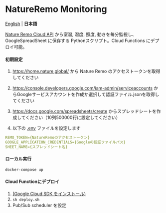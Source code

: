 # NatureRemo Monitoring

[English](./README.md) | **日本語**

[Nature Remo Cloud API](https://developer.nature.global/) から室温, 湿度, 照度, 動きを毎分監視し、GoogleSpreadSheet に保存する Pythonスクリプト。Cloud Functions にデプロイ可能。



#### 初期設定

1. https://home.nature.global/ から Nature Remo のアクセストークンを取得してください
2.  https://console.developers.google.com/iam-admin/serviceaccounts からGoogleサービスアカウントを作成か選択して認証ファイル.jsonを取得してください
3. https://docs.google.com/spreadsheets/create からスプレッドシートを作成してください（10列500000行に設定してください）

4. 以下の [.env](.env) ファイルを設定します

```yml
REMO_TOKEN={NatureRemoのアクセストークン}
GOOGLE_APPLICATION_CREDENTIALS={Googleの認証ファイルパス}
SHEET_NAME={スプレッドシート名}
```



#### ローカル実行

```bash
docker-compose up
```



#### Cloud Functionにデプロイ

1. [(Google Cloud SDK をインストール)](https://cloud.google.com/sdk/docs/downloads-interactive?hl=ja)
2. `sh deploy.sh`
3. Pub/Sub scheduler を設定